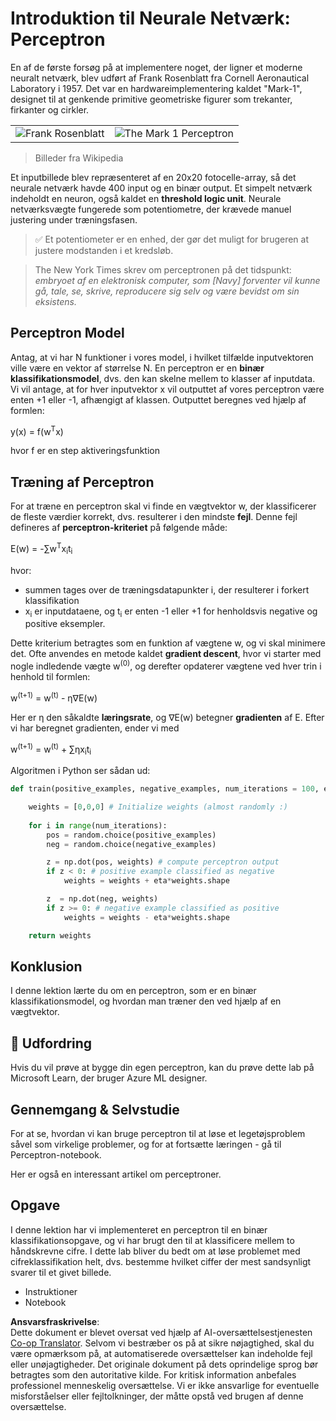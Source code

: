 <!--
CO_OP_TRANSLATOR_METADATA:
{
  "original_hash": "59021c5f419d3feda19075910a74280a",
  "translation_date": "2025-05-20T02:37:26+00:00",
  "source_file": "15-rag-and-vector-databases/data/perceptron.md",
  "language_code": "da"
}
-->
# Introduktion til Neurale Netværk: Perceptron

En af de første forsøg på at implementere noget, der ligner et moderne neuralt netværk, blev udført af Frank Rosenblatt fra Cornell Aeronautical Laboratory i 1957. Det var en hardwareimplementering kaldet "Mark-1", designet til at genkende primitive geometriske figurer som trekanter, firkanter og cirkler.

|      |      |
|--------------|-----------|
|<img src='images/Rosenblatt-wikipedia.jpg' alt='Frank Rosenblatt'/> | <img src='images/Mark_I_perceptron_wikipedia.jpg' alt='The Mark 1 Perceptron' />|

> Billeder fra Wikipedia

Et inputbillede blev repræsenteret af en 20x20 fotocelle-array, så det neurale netværk havde 400 input og en binær output. Et simpelt netværk indeholdt en neuron, også kaldet en **threshold logic unit**. Neurale netværksvægte fungerede som potentiometre, der krævede manuel justering under træningsfasen.

> ✅ Et potentiometer er en enhed, der gør det muligt for brugeren at justere modstanden i et kredsløb.

> The New York Times skrev om perceptronen på det tidspunkt: *embryoet af en elektronisk computer, som [Navy] forventer vil kunne gå, tale, se, skrive, reproducere sig selv og være bevidst om sin eksistens.*

## Perceptron Model

Antag, at vi har N funktioner i vores model, i hvilket tilfælde inputvektoren ville være en vektor af størrelse N. En perceptron er en **binær klassifikationsmodel**, dvs. den kan skelne mellem to klasser af inputdata. Vi vil antage, at for hver inputvektor x vil outputtet af vores perceptron være enten +1 eller -1, afhængigt af klassen. Outputtet beregnes ved hjælp af formlen:

y(x) = f(w<sup>T</sup>x)

hvor f er en step aktiveringsfunktion

## Træning af Perceptron

For at træne en perceptron skal vi finde en vægtvektor w, der klassificerer de fleste værdier korrekt, dvs. resulterer i den mindste **fejl**. Denne fejl defineres af **perceptron-kriteriet** på følgende måde:

E(w) = -∑w<sup>T</sup>x<sub>i</sub>t<sub>i</sub>

hvor:

* summen tages over de træningsdatapunkter i, der resulterer i forkert klassifikation
* x<sub>i</sub> er inputdataene, og t<sub>i</sub> er enten -1 eller +1 for henholdsvis negative og positive eksempler.

Dette kriterium betragtes som en funktion af vægtene w, og vi skal minimere det. Ofte anvendes en metode kaldet **gradient descent**, hvor vi starter med nogle indledende vægte w<sup>(0)</sup>, og derefter opdaterer vægtene ved hver trin i henhold til formlen:

w<sup>(t+1)</sup> = w<sup>(t)</sup> - η∇E(w)

Her er η den såkaldte **læringsrate**, og ∇E(w) betegner **gradienten** af E. Efter vi har beregnet gradienten, ender vi med

w<sup>(t+1)</sup> = w<sup>(t)</sup> + ∑ηx<sub>i</sub>t<sub>i</sub>

Algoritmen i Python ser sådan ud:

```python
def train(positive_examples, negative_examples, num_iterations = 100, eta = 1):

    weights = [0,0,0] # Initialize weights (almost randomly :)
        
    for i in range(num_iterations):
        pos = random.choice(positive_examples)
        neg = random.choice(negative_examples)

        z = np.dot(pos, weights) # compute perceptron output
        if z < 0: # positive example classified as negative
            weights = weights + eta*weights.shape

        z  = np.dot(neg, weights)
        if z >= 0: # negative example classified as positive
            weights = weights - eta*weights.shape

    return weights
```

## Konklusion

I denne lektion lærte du om en perceptron, som er en binær klassifikationsmodel, og hvordan man træner den ved hjælp af en vægtvektor.

## 🚀 Udfordring

Hvis du vil prøve at bygge din egen perceptron, kan du prøve dette lab på Microsoft Learn, der bruger Azure ML designer.

## Gennemgang & Selvstudie

For at se, hvordan vi kan bruge perceptron til at løse et legetøjsproblem såvel som virkelige problemer, og for at fortsætte læringen - gå til Perceptron-notebook.

Her er også en interessant artikel om perceptroner.

## Opgave

I denne lektion har vi implementeret en perceptron til en binær klassifikationsopgave, og vi har brugt den til at klassificere mellem to håndskrevne cifre. I dette lab bliver du bedt om at løse problemet med cifreklassifikation helt, dvs. bestemme hvilket ciffer der mest sandsynligt svarer til et givet billede.

* Instruktioner
* Notebook

**Ansvarsfraskrivelse**:  
Dette dokument er blevet oversat ved hjælp af AI-oversættelsestjenesten [Co-op Translator](https://github.com/Azure/co-op-translator). Selvom vi bestræber os på at sikre nøjagtighed, skal du være opmærksom på, at automatiserede oversættelser kan indeholde fejl eller unøjagtigheder. Det originale dokument på dets oprindelige sprog bør betragtes som den autoritative kilde. For kritisk information anbefales professionel menneskelig oversættelse. Vi er ikke ansvarlige for eventuelle misforståelser eller fejltolkninger, der måtte opstå ved brugen af denne oversættelse.